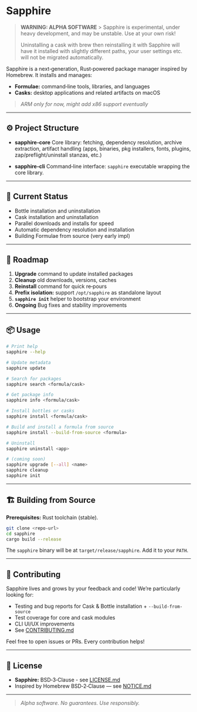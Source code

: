 # Sapphire

> **WARNING: ALPHA SOFTWARE** > Sapphire is experimental, under heavy development, and may be unstable. Use at your own risk!
>
> Uninstalling a cask with brew then reinstalling it with Sapphire will have it installed with slightly different paths, your user settings etc. will not be migrated automatically.

Sapphire is a next‑generation, Rust‑powered package manager inspired by Homebrew. It installs and manages:

- **Formulae:** command‑line tools, libraries, and languages  
- **Casks:** desktop applications and related artifacts on macOS

> _ARM only for now, might add x86 support eventually_

---

## ⚙️ Project Structure

- **sapphire‑core** Core library: fetching, dependency resolution, archive extraction, artifact handling (apps, binaries, pkg installers, fonts, plugins, zap/preflight/uninstall stanzas, etc.)

- **sapphire‑cli** Command‑line interface: `sapphire` executable wrapping the core library.

---

## 🚧 Current Status

- Bottle installation and uninstallation  
- Cask installation and uninstallation
- Parallel downloads and installs for speed  
- Automatic dependency resolution and installation
- Building Formulae from source (very early impl)

---

## 🚀 Roadmap

1. **Upgrade** command to update installed packages  
2. **Cleanup** old downloads, versions, caches  
3. **Reinstall** command for quick re‑pours  
4. **Prefix isolation:** support `/opt/sapphire` as standalone layout  
5. **`sapphire init`** helper to bootstrap your environment
6. **Ongoing** Bug fixes and stability improvements

---

## 📦 Usage

```sh
# Print help
sapphire --help

# Update metadata
sapphire update

# Search for packages
sapphire search <formula/cask>

# Get package info
sapphire info <formula/cask>

# Install bottles or casks
sapphire install <formula/cask>

# Build and install a formula from source
sapphire install --build-from-source <formula>

# Uninstall
sapphire uninstall <app>

# (coming soon)
sapphire upgrade [--all] <name>
sapphire cleanup
sapphire init
````

-----

## 🏗️ Building from Source

**Prerequisites:** Rust toolchain (stable).

```sh
git clone <repo-url>
cd sapphire
cargo build --release
```

The `sapphire` binary will be at `target/release/sapphire`. Add it to your `PATH`.

-----

## 🤝 Contributing

Sapphire lives and grows by your feedback and code\! We’re particularly looking for:

  - Testing and bug reports for Cask & Bottle installation + `--build-from-source`
  - Test coverage for core and cask modules
  - CLI UI/UX improvements
  - See [CONTRIBUTING.md](https://www.google.com/search?q=CONTRIBUTING.md)

Feel free to open issues or PRs. Every contribution helps\!

-----

## 📄 License

  - **Sapphire:** BSD‑3‑Clause - see [LICENSE.md](LICENSE.md)
  - Inspired by Homebrew BSD‑2‑Clause — see [NOTICE.md](https://www.google.com/search?q=NOTICE.md)

-----

> *Alpha software. No guarantees. Use responsibly.*
